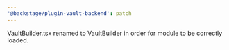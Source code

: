 ```yaml
---
'@backstage/plugin-vault-backend': patch
---
```


VaultBuilder.tsx renamed to VaultBuilder in order for module to be correctly loaded.
